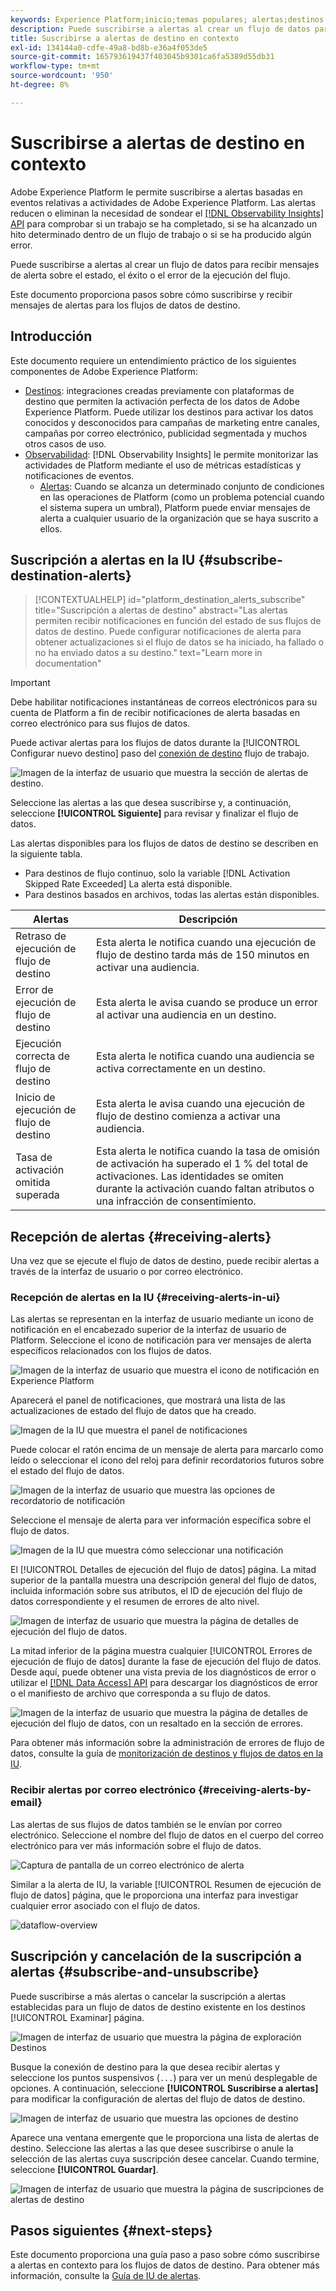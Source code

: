 ```yaml
---
keywords: Experience Platform;inicio;temas populares; alertas;destinos
description: Puede suscribirse a alertas al crear un flujo de datos para recibir mensajes de alerta sobre el estado, el éxito o el error de la ejecución del flujo.
title: Suscribirse a alertas de destino en contexto
exl-id: 134144a0-cdfe-49a8-bd8b-e36a4f053de5
source-git-commit: 165793619437f403045b9301ca6fa5389d55db31
workflow-type: tm+mt
source-wordcount: '950'
ht-degree: 8%

---
```


# Suscribirse a alertas de destino en contexto

Adobe Experience Platform le permite suscribirse a alertas basadas en eventos relativas a actividades de Adobe Experience Platform. Las alertas reducen o eliminan la necesidad de sondear el [[!DNL Observability Insights] API](../../observability/api/overview.md) para comprobar si un trabajo se ha completado, si se ha alcanzado un hito determinado dentro de un flujo de trabajo o si se ha producido algún error.

Puede suscribirse a alertas al crear un flujo de datos para recibir mensajes de alerta sobre el estado, el éxito o el error de la ejecución del flujo.

Este documento proporciona pasos sobre cómo suscribirse y recibir mensajes de alertas para los flujos de datos de destino.

## Introducción

Este documento requiere un entendimiento práctico de los siguientes componentes de Adobe Experience Platform:

* [Destinos](../home.md): integraciones creadas previamente con plataformas de destino que permiten la activación perfecta de los datos de Adobe Experience Platform. Puede utilizar los destinos para activar los datos conocidos y desconocidos para campañas de marketing entre canales, campañas por correo electrónico, publicidad segmentada y muchos otros casos de uso.
* [Observabilidad](../../observability/home.md): [!DNL Observability Insights] le permite monitorizar las actividades de Platform mediante el uso de métricas estadísticas y notificaciones de eventos.
   * [Alertas](../../observability/alerts/overview.md): Cuando se alcanza un determinado conjunto de condiciones en las operaciones de Platform (como un problema potencial cuando el sistema supera un umbral), Platform puede enviar mensajes de alerta a cualquier usuario de la organización que se haya suscrito a ellos.

## Suscripción a alertas en la IU {#subscribe-destination-alerts}

>[!CONTEXTUALHELP]
>id="platform_destination_alerts_subscribe"
>title="Suscripción a alertas de destino"
>abstract="Las alertas permiten recibir notificaciones en función del estado de sus flujos de datos de destino. Puede configurar notificaciones de alerta para obtener actualizaciones si el flujo de datos se ha iniciado, ha fallado o no ha enviado datos a su destino."
>text="Learn more in documentation"

>[!IMPORTANT]
>
>Debe habilitar notificaciones instantáneas de correos electrónicos para su cuenta de Platform a fin de recibir notificaciones de alerta basadas en correo electrónico para sus flujos de datos.

Puede activar alertas para los flujos de datos durante la [!UICONTROL Configurar nuevo destino] paso del [conexión de destino](connect-destination.md) flujo de trabajo.

![Imagen de la interfaz de usuario que muestra la sección de alertas de destino.](../assets/ui/alerts/destination-alerts.png)

Seleccione las alertas a las que desea suscribirse y, a continuación, seleccione **[!UICONTROL Siguiente]** para revisar y finalizar el flujo de datos.

Las alertas disponibles para los flujos de datos de destino se describen en la siguiente tabla.

* Para destinos de flujo continuo, solo la variable [!DNL Activation Skipped Rate Exceeded] La alerta está disponible.
* Para destinos basados en archivos, todas las alertas están disponibles.

| Alertas | Descripción |
| --- | --- |
| Retraso de ejecución de flujo de destino | Esta alerta le notifica cuando una ejecución de flujo de destino tarda más de 150 minutos en activar una audiencia. |
| Error de ejecución de flujo de destino | Esta alerta le avisa cuando se produce un error al activar una audiencia en un destino. |
| Ejecución correcta de flujo de destino | Esta alerta le notifica cuando una audiencia se activa correctamente en un destino. |
| Inicio de ejecución de flujo de destino | Esta alerta le avisa cuando una ejecución de flujo de destino comienza a activar una audiencia. |
| Tasa de activación omitida superada | Esta alerta le notifica cuando la tasa de omisión de activación ha superado el 1 % del total de activaciones. Las identidades se omiten durante la activación cuando faltan atributos o una infracción de consentimiento. |

## Recepción de alertas {#receiving-alerts}

Una vez que se ejecute el flujo de datos de destino, puede recibir alertas a través de la interfaz de usuario o por correo electrónico.

### Recepción de alertas en la IU {#receiving-alerts-in-ui}

Las alertas se representan en la interfaz de usuario mediante un icono de notificación en el encabezado superior de la interfaz de usuario de Platform. Seleccione el icono de notificación para ver mensajes de alerta específicos relacionados con los flujos de datos.

![Imagen de la interfaz de usuario que muestra el icono de notificación en Experience Platform](../assets/ui/alerts/notification.png)

Aparecerá el panel de notificaciones, que mostrará una lista de las actualizaciones de estado del flujo de datos que ha creado.

![Imagen de la IU que muestra el panel de notificaciones](../assets/ui/alerts/alert-window.png)

Puede colocar el ratón encima de un mensaje de alerta para marcarlo como leído o seleccionar el icono del reloj para definir recordatorios futuros sobre el estado del flujo de datos.

![Imagen de la interfaz de usuario que muestra las opciones de recordatorio de notificación](../assets/ui/alerts/remind-me.png)

Seleccione el mensaje de alerta para ver información específica sobre el flujo de datos.

![Imagen de la IU que muestra cómo seleccionar una notificación](../assets/ui/alerts/select-alert-message.png)

El [!UICONTROL Detalles de ejecución del flujo de datos] página. La mitad superior de la pantalla muestra una descripción general del flujo de datos, incluida información sobre sus atributos, el ID de ejecución del flujo de datos correspondiente y el resumen de errores de alto nivel.

![Imagen de interfaz de usuario que muestra la página de detalles de ejecución del flujo de datos.](../assets/ui/alerts/dataflow-overview.png)

La mitad inferior de la página muestra cualquier [!UICONTROL Errores de ejecución de flujo de datos] durante la fase de ejecución del flujo de datos. Desde aquí, puede obtener una vista previa de los diagnósticos de error o utilizar el [[!DNL Data Access] API](https://www.adobe.io/experience-platform-apis/references/data-access/) para descargar los diagnósticos de error o el manifiesto de archivo que corresponda a su flujo de datos.

![Imagen de la interfaz de usuario que muestra la página de detalles de ejecución del flujo de datos, con un resaltado en la sección de errores.](../assets/ui/alerts/dataflow-run-error.png)

Para obtener más información sobre la administración de errores de flujo de datos, consulte la guía de [monitorización de destinos y flujos de datos en la IU](../../dataflows/ui/monitor-destinations.md).

### Recibir alertas por correo electrónico {#receiving-alerts-by-email}

Las alertas de sus flujos de datos también se le envían por correo electrónico. Seleccione el nombre del flujo de datos en el cuerpo del correo electrónico para ver más información sobre el flujo de datos.

![Captura de pantalla de un correo electrónico de alerta](../assets/ui/alerts/email.png)

Similar a la alerta de IU, la variable [!UICONTROL Resumen de ejecución de flujo de datos] página, que le proporciona una interfaz para investigar cualquier error asociado con el flujo de datos.

![dataflow-overview](../assets/ui/alerts/dataflow-overview.png)

## Suscripción y cancelación de la suscripción a alertas {#subscribe-and-unsubscribe}

Puede suscribirse a más alertas o cancelar la suscripción a alertas establecidas para un flujo de datos de destino existente en los destinos [!UICONTROL Examinar] página.

![Imagen de interfaz de usuario que muestra la página de exploración Destinos](../assets/ui/alerts/destination-list.png)

Busque la conexión de destino para la que desea recibir alertas y seleccione los puntos suspensivos (`...`) para ver un menú desplegable de opciones. A continuación, seleccione **[!UICONTROL Suscribirse a alertas]** para modificar la configuración de alertas del flujo de datos de destino.

![Imagen de interfaz de usuario que muestra las opciones de destino](../assets/ui/alerts/destination-alerts-subscribe.png)

Aparece una ventana emergente que le proporciona una lista de alertas de destino. Seleccione las alertas a las que desee suscribirse o anule la selección de las alertas cuya suscripción desee cancelar. Cuando termine, seleccione **[!UICONTROL Guardar]**.

![Imagen de interfaz de usuario que muestra la página de suscripciones de alertas de destino](../assets/ui/alerts/destination-alerts-list.png)

## Pasos siguientes {#next-steps}

Este documento proporciona una guía paso a paso sobre cómo suscribirse a alertas en contexto para los flujos de datos de destino. Para obtener más información, consulte la [Guía de IU de alertas](../../observability/alerts/ui.md).
